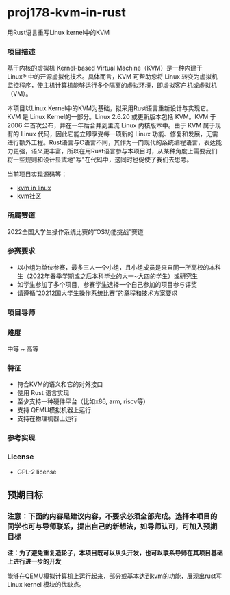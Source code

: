 # proj178-kvm-in-rust
用Rust语言重写Linux kernel中的KVM

### 项目描述

基于内核的虚拟机 Kernel-based Virtual Machine（KVM）是一种内建于 Linux® 中的开源虚拟化技术。具体而言，KVM 可帮助您将 Linux 转变为虚拟机监控程序，使主机计算机能够运行多个隔离的虚拟环境，即虚拟客户机或虚拟机（VM）。

本项目以Linux Kernel中的KVM为基础，拟采用Rust语言重新设计与实现它。KVM 是 Linux Kernel的一部分。Linux 2.6.20 或更新版本包括 KVM。KVM 于 2006 年首次公布，并在一年后合并到主流 Linux 内核版本中。由于 KVM 属于现有的 Linux 代码，因此它能立即享受每一项新的 Linux 功能、修复和发展，无需进行额外工程。Rust语言与C语言不同，其作为一门现代的系统编程语言，表达能力更强，语义更丰富，所以在用Rust语言参与本项目时，从某种角度上需要我们将一些规则和设计显式地"写"在代码中，这同时也促使了我们去思考。

当前项目实现源码等：

- [kvm in linux](https://github.com/torvalds/linux/search?l=C&q=kvm)
- [kvm社区](https://www.linux-kvm.org/page/Main_Page)

### 所属赛道

2022全国大学生操作系统比赛的“OS功能挑战”赛道

### 参赛要求

- 以小组为单位参赛，最多三人一个小组，且小组成员是来自同一所高校的本科生（2022年春季学期或之后本科毕业的大一~大四的学生）或研究生
- 如学生参加了多个项目，参赛学生选择一个自己参加的项目参与评奖
- 请遵循“20212国大学生操作系统比赛”的章程和技术方案要求

### 项目导师


### 难度

中等 ~ 高等

### 特征

- 符合KVM的语义和它的对外接口
- 使用 Rust 语言实现
- 至少支持一种硬件平台（比如x86, arm, riscv等）
- 支持 QEMU模拟机器上运行
- 支持在物理机器上运行

### 参考实现



### License

- GPL-2 license

## 预期目标

### 注意：下面的内容是建议内容，不要求必须全部完成。选择本项目的同学也可与导师联系，提出自己的新想法，如导师认可，可加入预期目标

**注：为了避免重复造轮子，本项目既可以从头开发，也可以联系导师在其项目基础上进行进一步的开发**

能够在QEMU模拟计算机上运行起来，部分或基本达到kvm的功能，展现出rust写Linux kernel 模块的优缺点。
